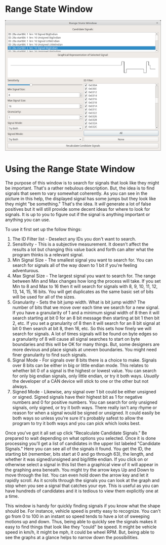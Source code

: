Range State Window
===================

![Range State Window](./images/RangeState.png)

Using the Range State Window
============================

The purpose of this window is to search for signals that look like they might be important. That's a rather nebulous description. But, the idea is to find signals that seem to vary somewhat coherently. As you can see in the picture in this help, the displayed signal has some jumps but they look like they might "be something." That's the idea. It *will* generate a lot of false positives but it will still provide some decent ideas for where to look for signals. It is up to you to figure out if the signal is anything important or anything you can use.

To use it first set up the follow things:

1. The ID Filter list - Deselect any IDs you don't want to search.
2. Sensitivity - This is a subjective measurement. It doesn't affect the results a lot but changing this value back and forth can alter what the program thinks is a relevant signal.
3. Min Signal Size - The smallest signal you want to search for. You can search for signals all of the way down to 1 bit if you're feeling adventurous.
4. Max Signal Size - The largest signal you want to search for. The range between Min and Max changes how long the process will take. If you set Min to 8 and Max to 16 then it will search for signals with 8, 9, 10, 11, 12, 13, 14, 15, 16 bits. You will get duplicates as the same basic set of bits will be used for all of the sizes.
5. Granularity - Sets the bit jump width. What is bit jump width? The number of bits that we move over each time we search for a new signal. If you have a granularity of 1 and a minimum signal width of 8 then it will search starting at bit 0 for an 8 bit message then starting at bit 1 then bit 2, etc. If you set a granularity of 8 then it will search for an 8 bit signal at bit 0 then search at bit 8, then 16, etc. So this sets how finely we will search for signals. A lot of times signals will be found on byte edges so a granularity of 8 will cause all signal searches to start on byte boundaries and this will be OK for many things. But, some designers are more devious and place signals at uneven boundaries. You might need finer granularity to find such signals.
6. Signal Mode - For signals over 8 bits there is a choice to make. Signals over 8 bits can be either in big or little endian mode. This relates to whether bit 0 of a signal is the highest or lowest value. You can search for only big endian signals, only little endian, or try it both ways. *Usually* the developer of a CAN device will stick to one or the other but not always.
7. Signed Mode - Likewise, any signal over 1 bit could be either unsigned or signed. Signed signals have their highest bit as 1 for negative numbers and 0 for positive numbers. You can search for only unsigned signals, only signed, or try it both ways. There really isn't any rhyme or reason for when a signal would be signed or unsigned. It could easily be both ways so unless you're sure it's probably safest to allow the program to try it both ways and you can pick which looks best.

Once you've got it all set up click "Recalculate Candidate Signals." Be prepared to wait depending on what options you selected. Once it is done processing you'll get a list of candidates in the upper list labeled "Candidate Signals." Here you can see all of the signals it found. You get the ID, the starting bit (remember, bits start at 0 and go through 63), the length, and whether it was signed/unsigned and big/little endian. If you click on or otherwise select a signal in this list then a graphical view of it will appear in the graphing area beneath. You might try the arrow keys Up and Down to move through the list. You can even hold down the arrow key and let it rapidly scroll. As it scrolls through the signals you can look at the graph and stop when you see a signal that catches your eye. This is useful as you can have hundreds of candidates and it is tedious to view them explicitly one at a time.

This window is handy for quickly finding signals if you know what the shape should be. For instance, vehicle speed is pretty easy to recognize. You can't go from 0 to 100 in an instant so speed tends to have a lot of sweeping motions up and down. Thus, being able to quickly see the signals makes it easy to find things that look like they "could" be speed. It might be vehicle speed in km/h, it might be mph, it could be wheel RPM. But, being able to see the graphs at a glance helps to narrow down the possibilities.
